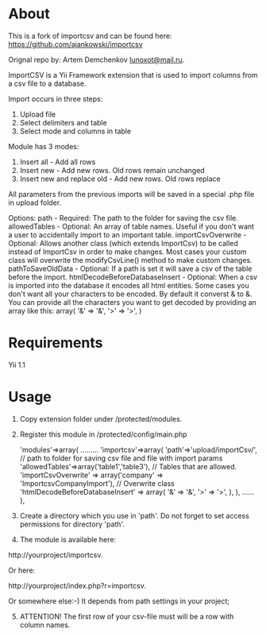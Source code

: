 About
============

This is a fork of importcsv and can be found here:
  https://github.com/ajankowski/importcsv

Orignal repo by: Artem Demchenkov <lunoxot@mail.ru>.

ImportCSV is a Yii Framework extension that is used to import columns from a csv
file to a database.

Import occurs in three steps:

1. Upload file
2. Select delimiters and table
3. Select mode and columns in table

Module has 3 modes:

1. Insert all - Add all rows
2. Insert new - Add new rows. Old rows remain unchanged
3. Insert new and replace old - Add new rows. Old rows replace

All parameters from the previous imports will be saved in a special .php file in upload folder.

Options:
path - Required: The path to the folder for saving the csv file.
allowedTables - Optional: An array of table names. Useful if you don't want a
                user to accidentally import to an important table.
importCsvOverwrite - Optional: Allows another class (which extends ImportCsv) to
                     be called instead of ImportCsv in order to make changes.
                     Most cases your custom class will overwrite the
                     modifyCsvLine() method to make custom changes.
pathToSaveOldData - Optional: If a path is set it will save a csv of the table
                    before the import.
htmlDecodeBeforeDatabaseInsert - Optional: When a csv is imported into the
                                 database it encodes all html entities. Some
                                 cases you don't want all your characters to be
                                 encoded. By default it converst &amp; to &. You
                                 can provide all the characters you want to get
                                 decoded by providing an array like this:
                                 array(
                                   '&amp;' => '&',
                                   '&gt;' => '>',
                                 )


Requirements
============

Yii 1.1

Usage
============

1) Copy extension folder under /protected/modules.

2) Register this module in /protected/config/main.php

    'modules'=>array(
      .........
      'importcsv'=>array(
        'path'=>'upload/importCsv/', // path to folder for saving csv file and file with import params
        'allowedTables'=>array('table1','table3'), // Tables that are allowed.
        'importCsvOverwrite' => array('company' => 'ImportcsvCompanyImport'), // Overwrite class
        'htmlDecodeBeforeDatabaseInsert' => array(
          '&amp;' => '&',
          '&gt;' => '>',
        ),
      ),
      ......
    ),

3) Create a directory which you use in 'path'. Do not forget to set access permissions for directory 'path'.

4) The module is available here:

http://yourproject/importcsv.

Or here:

http://yourproject/index.php?r=importcsv.


Or somewhere else:-) It depends from path settings in your project;

5) ATTENTION! The first row of your csv-file must will be a row with column names.
